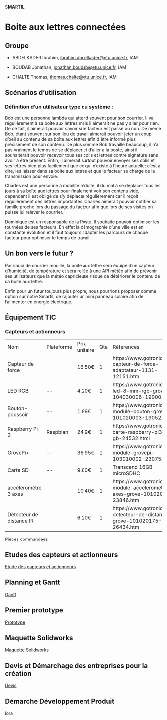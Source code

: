 S**MA**RT**IL**

# Boite aux lettres connectées

## **Groupe**

* ABDELKADER Ibrahim, [ibrahim.abdelkader@](mailto:ibrahim.abdelkader@esprit.tn)[etu.unice.fr](mailto:jonathan.boudab@etu.unice.fr), IAM

* BOUDAB Jonathan, [jonathan.boudab@etu.unice.fr](mailto:jonathan.boudab@etu.unice.fr), IAM

* CHALTE Thomas,  [thomas.chalte@etu.unice.fr](mailto:thomas.chalte@etu.unice.fr), IAM

## **Scénarios d’utilisation**

### Définition d’un utilisateur type du système : 

Bob est une personne lambda qui attend souvent pour son courrier. Il va régulièrement à sa boîte aux lettres mais il aimerait ne pas y aller pour rien. De ce fait, il aimerait pouvoir savoir si le facteur est passé ou non. De même Bob, étant souvent sur son lieu de travail aimerait pouvoir jeter un coup d’oeil au contenu de sa boîte aux lettres afin d'être informé plus précisément de son contenu. De plus comme Bob travaille beaucoup, il n’a pas vraiment le temps de se déplacer et d’aller à la poste, ainsi il souhaiterait pouvoir recevoir tous ses colis et lettres contre signature sans avoir à être présent. Enfin, il aimerait surtout pouvoir envoyer ses colis et ses lettres bien plus facilement que ce qui n’existe à l’heure actuelle; c’est à dire, les laisser dans sa boite aux lettres et que le facteur se charge de la transmission pour envoie.

Charles est une personne à mobilité réduite, il  du mal à se déplacer tous les jours à sa boîte aux lettres pour finalement voir son contenu vide, cependant il est obligé de s’y déplacer régulièrement car il reçoit régulièrement des lettres importantes. Charles aimerait pouvoir notifier sa famille proche lors du passage du facteur afin que lors de ses visites on puisse lui relever le courrier.

Dominique est un responsable de la Poste. Il souhaite pouvoir optimiser les tournées de ses facteurs. En effet la démographie d’une ville est en constante évolution et il faut toujours adapter les parcours de chaque facteur pour optimiser le temps de travail.

## Un bon vers le futur ?

Par souci de courrier mouillé, la boite aux lettre sera équipé d’un capteur d’humidité, de température et sera reliée à une API météo afin de prévenir ses utilisateurs que la météo capricieuse risque de détériorer le contenu de sa boite aux lettre.

Enfin pour un futur toujours plus propre, nous pourrions proposer comme option sur notre Smartil, de rajouter un mini panneau solaire afin de l’alimenter en énergie électrique.

## **Équipement TIC**

### Capteurs et actionneurs

<table>
  <tr>
    <td>Nom</td>
    <td>Plateforme</td>
    <td>Prix unitaire</td>
    <td>Qte</td>
    <td>Références</td>
  </tr>
  <tr>
    <td>Capteur de force</td>
    <td></td>
    <td>16.50€</td>
    <td>1</td>
    <td>https://www.gotronic.fr/art-capteur-de-force-adaptateur-1131-12151.htm</td>
  </tr>
  <tr>
    <td>LED RGB</td>
    <td>--</td>
    <td>4.20€</td>
    <td>1</td>
    <td>https://www.gotronic.fr/art-led-8-mm-rgb-grove-104030006-19000.htm</td>
  </tr>
  <tr>
    <td>Bouton-poussoir</td>
    <td>--</td>
    <td>1.99€</td>
    <td>1</td>
    <td>https://www.gotronic.fr/art-module-bouton-grove-101020003-19052.htm</td>
  </tr>
  <tr>
    <td>Raspberry Pi 3</td>
    <td>Raspbian</td>
    <td>24.9€</td>
    <td>1</td>
    <td>https://www.gotronic.fr/art-carte-raspberry-pi3-b-1-gb-24532.html</td>
  </tr>
  <tr>
    <td>GrovePi+</td>
    <td>--</td>
    <td>36.95€</td>
    <td>1</td>
    <td>https://www.gotronic.fr/art-module-grovepi-103010002-23075.htm</td>
  </tr>
  <tr>
    <td>Carte SD </td>
    <td>--</td>
    <td>9.80€</td>
    <td>1</td>
    <td>Transcend 16GB microSDHC</td>
  </tr>
  <tr>
    <td>accéléromètre 3 axes</td>
    <td></td>
    <td>10.40€</td>
    <td>1</td>
    <td>https://www.gotronic.fr/art-module-accelerometre-3-axes-grove-101020039-23846.htm</td>
  </tr>
  <tr>
    <td>Détecteur de distance IR</td>
    <td></td>
    <td>6.20€</td>
    <td>1</td>
    <td>https://www.gotronic.fr/art-detecteur-de-distance-ir-grove-101020175-26434.htm</td>
  </tr>
</table>


[Pièces commandées](/Pieces_commandees.xlsx)

## **Etudes des capteurs et actionneurs**

[Etude des capteurs et actionneurs](/etudes.md)

## **Planning et Gantt**

[Gantt](/Gantt.xlsx)

## **Premier prototype**

[Prototype](/Sprint1_mqtt/readme.md)

## **Maquette Solidworks**

[Maquette Solidworks](/Solidwords/README.md)

## **Devis et Démarchage des entreprises pour la création**

[Devis](/Devis_projet/readme.md)

## **Démarche Développement Produit**

lora

